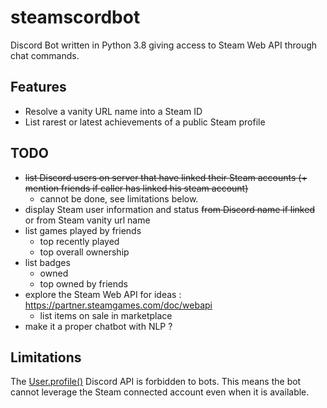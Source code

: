 # steamscordbot

Discord Bot written in Python 3.8 giving access to Steam Web API through chat commands.

## Features

- Resolve a vanity URL name into a Steam ID
- List rarest or latest achievements of a public Steam profile

## TODO

- ~~list Discord users on server that have linked their Steam accounts (+ mention friends if caller has linked his steam account)~~
  - cannot be done, see limitations below.
- display Steam user information and status ~~from Discord name if linked~~ or from Steam vanity url name
- list games played by friends
  - top recently played
  - top overall ownership
- list badges
  - owned
  - top owned by friends
- explore the Steam Web API for ideas : <https://partner.steamgames.com/doc/webapi>
  - list items on sale in marketplace
- make it a proper chatbot with NLP ?

## Limitations

The [User.profile()](https://discordpy.readthedocs.io/en/stable/api.html#discord.User.profile) Discord API is forbidden to bots.
This means the bot cannot leverage the Steam connected account even when it is available.
